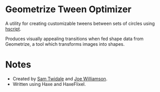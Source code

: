# Geometrize Tween Optimizer

A utility for creating customizable tweens between sets of circles using [hscript](https://github.com/HaxeFoundation/hscript).

Produces visually appealing transitions when fed shape data from Geometrize, a tool which transforms images into shapes.

# Notes
 * Created by [Sam Twidale](https://github.com/Tw1ddle) and [Joe Williamson](https://github.com/JoeCreates/).
 * Written using Haxe and HaxeFlixel.
